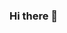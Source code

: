 ### Hi there 👋

<!--
**JustAnotherSelfTaughtProgrammer/JustAnotherSelfTaughtProgrammer** is a ✨ _special_ ✨ repository because its `README.md` (this file) appears on your GitHub profile.



Here are some ideas to get you started:




- 🔭 I’m currently working on 
-->
